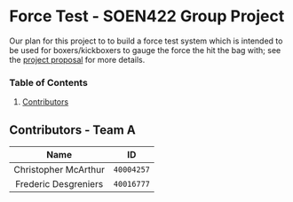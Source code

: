 # Force Test - SOEN422 Group Project
Our plan for this project to to build a force test system which is intended to be used for boxers/kickboxers to gauge the force the hit the bag with; see the [project proposal](#https://github.com/FredericDesgreniers/SOEN422_project/blob/master/Docs/Proposal.md) for more details.

### Table of Contents
1. [Contributors](#Contributors)

## Contributors - Team A
**Name** | **ID**
:--:|---
Christopher McArthur | `40004257`
Frederic Desgreniers | `40016777`
